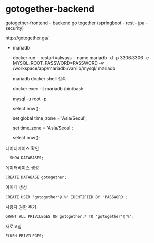 # gotogether-backend

gotogether-frontend - backend go together (springboot - rest - jpa - security) 


http://gotogether.ga/


* mariadb

  docker run --restart=always --name mariadb -d -p 3306:3306 -e MYSQL_ROOT_PASSWORD=PASSWORD -v /workspace/app/mariadb:/var/lib/mysql/ mariadb
  
  mariadb docker shell 접속
  
  docker exec -it mariadb /bin/bash
  
  mysql -u root -p
  
  select now();
  
  set global time_zone = 'Asia/Seoul';
  
  set time_zone = 'Asia/Seoul';
  
  select now();

데이터베이스 확인

      SHOW DATABASES;

데이터베이스 생성

    CREATE DATABASE gotogether;

아이디 생성

    CREATE USER 'gotogether'@'%' IDENTIFIED BY 'PASSWORD';

사용자 권한 주기

    GRANT ALL PRIVILEGES ON gotogether.* TO 'gotogether'@'%';

새로고침

    FLUSH PRIVILEGES;

